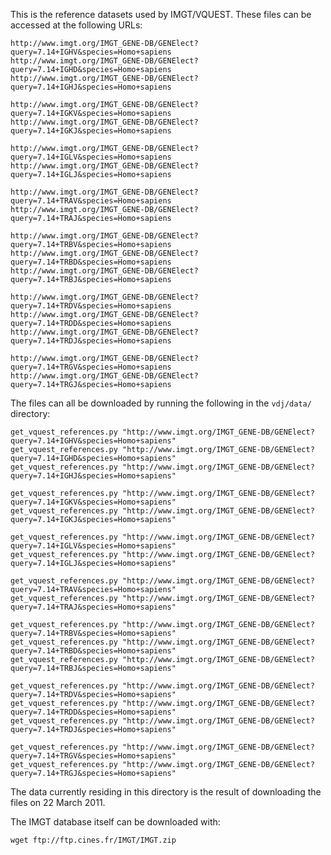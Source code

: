 This is the reference datasets used by IMGT/VQUEST.  These files can be accessed at the following URLs:

    http://www.imgt.org/IMGT_GENE-DB/GENElect?query=7.14+IGHV&species=Homo+sapiens
    http://www.imgt.org/IMGT_GENE-DB/GENElect?query=7.14+IGHD&species=Homo+sapiens
    http://www.imgt.org/IMGT_GENE-DB/GENElect?query=7.14+IGHJ&species=Homo+sapiens

    http://www.imgt.org/IMGT_GENE-DB/GENElect?query=7.14+IGKV&species=Homo+sapiens
    http://www.imgt.org/IMGT_GENE-DB/GENElect?query=7.14+IGKJ&species=Homo+sapiens

    http://www.imgt.org/IMGT_GENE-DB/GENElect?query=7.14+IGLV&species=Homo+sapiens
    http://www.imgt.org/IMGT_GENE-DB/GENElect?query=7.14+IGLJ&species=Homo+sapiens

    http://www.imgt.org/IMGT_GENE-DB/GENElect?query=7.14+TRAV&species=Homo+sapiens
    http://www.imgt.org/IMGT_GENE-DB/GENElect?query=7.14+TRAJ&species=Homo+sapiens

    http://www.imgt.org/IMGT_GENE-DB/GENElect?query=7.14+TRBV&species=Homo+sapiens
    http://www.imgt.org/IMGT_GENE-DB/GENElect?query=7.14+TRBD&species=Homo+sapiens
    http://www.imgt.org/IMGT_GENE-DB/GENElect?query=7.14+TRBJ&species=Homo+sapiens

    http://www.imgt.org/IMGT_GENE-DB/GENElect?query=7.14+TRDV&species=Homo+sapiens
    http://www.imgt.org/IMGT_GENE-DB/GENElect?query=7.14+TRDD&species=Homo+sapiens
    http://www.imgt.org/IMGT_GENE-DB/GENElect?query=7.14+TRDJ&species=Homo+sapiens

    http://www.imgt.org/IMGT_GENE-DB/GENElect?query=7.14+TRGV&species=Homo+sapiens
    http://www.imgt.org/IMGT_GENE-DB/GENElect?query=7.14+TRGJ&species=Homo+sapiens

The files can all be downloaded by running the following in the `vdj/data/`
directory:

    get_vquest_references.py "http://www.imgt.org/IMGT_GENE-DB/GENElect?query=7.14+IGHV&species=Homo+sapiens"
    get_vquest_references.py "http://www.imgt.org/IMGT_GENE-DB/GENElect?query=7.14+IGHD&species=Homo+sapiens"
    get_vquest_references.py "http://www.imgt.org/IMGT_GENE-DB/GENElect?query=7.14+IGHJ&species=Homo+sapiens"

    get_vquest_references.py "http://www.imgt.org/IMGT_GENE-DB/GENElect?query=7.14+IGKV&species=Homo+sapiens"
    get_vquest_references.py "http://www.imgt.org/IMGT_GENE-DB/GENElect?query=7.14+IGKJ&species=Homo+sapiens"

    get_vquest_references.py "http://www.imgt.org/IMGT_GENE-DB/GENElect?query=7.14+IGLV&species=Homo+sapiens"
    get_vquest_references.py "http://www.imgt.org/IMGT_GENE-DB/GENElect?query=7.14+IGLJ&species=Homo+sapiens"

    get_vquest_references.py "http://www.imgt.org/IMGT_GENE-DB/GENElect?query=7.14+TRAV&species=Homo+sapiens"
    get_vquest_references.py "http://www.imgt.org/IMGT_GENE-DB/GENElect?query=7.14+TRAJ&species=Homo+sapiens"

    get_vquest_references.py "http://www.imgt.org/IMGT_GENE-DB/GENElect?query=7.14+TRBV&species=Homo+sapiens"
    get_vquest_references.py "http://www.imgt.org/IMGT_GENE-DB/GENElect?query=7.14+TRBD&species=Homo+sapiens"
    get_vquest_references.py "http://www.imgt.org/IMGT_GENE-DB/GENElect?query=7.14+TRBJ&species=Homo+sapiens"

    get_vquest_references.py "http://www.imgt.org/IMGT_GENE-DB/GENElect?query=7.14+TRDV&species=Homo+sapiens"
    get_vquest_references.py "http://www.imgt.org/IMGT_GENE-DB/GENElect?query=7.14+TRDD&species=Homo+sapiens"
    get_vquest_references.py "http://www.imgt.org/IMGT_GENE-DB/GENElect?query=7.14+TRDJ&species=Homo+sapiens"

    get_vquest_references.py "http://www.imgt.org/IMGT_GENE-DB/GENElect?query=7.14+TRGV&species=Homo+sapiens"
    get_vquest_references.py "http://www.imgt.org/IMGT_GENE-DB/GENElect?query=7.14+TRGJ&species=Homo+sapiens"

The data currently residing in this directory is the result of downloading the
files on 22 March 2011.

The IMGT database itself can be downloaded with:

    wget ftp://ftp.cines.fr/IMGT/IMGT.zip
